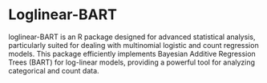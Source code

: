 # Loglinear-BART
loglinear-BART is an R package designed for advanced statistical analysis, particularly suited for dealing with multinomial logistic and count regression models. This package efficiently implements Bayesian Additive Regression Trees (BART) for log-linear models, providing a powerful tool for analyzing categorical and count data. 
